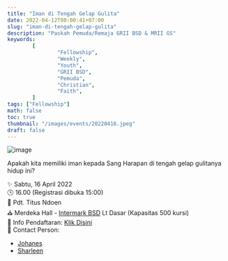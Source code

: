 ```yaml
---
title: "Iman di Tengah Gelap Gulita"
date: 2022-04-12T00:00:41+07:00
slug: "iman-di-tengah-gelap-gulita"
description: "Paskah Pemuda/Remaja GRII BSD & MRII GS"
keywords:
        [
                "Fellowship",
                "Weekly",
                "Youth",
                "GRII BSD",
                "Pemuda",
                "Christian",
                "Faith",
        ]
tags: ["Fellowship"]
math: false
toc: true
thumbnail: "/images/events/20220416.jpeg"
draft: false
---
```


![image](/images/events/20220416.jpeg)

Apakah kita memiliki iman kepada Sang Harapan di tengah gelap gulitanya hidup ini?

✨ Sabtu, 16 April 2022\
🕓 16.00 (Registrasi dibuka 15:00)\
📖 Pdt. Titus Ndoen\
⛪ Merdeka Hall - [Intermark BSD](https://bit.ly/LokasiIntermark) Lt Dasar (Kapasitas 500 kursi)\
📝 Info Pendaftaran: [Klik Disini](https://docs.google.com/forms/d/e/1FAIpQLSe7RbsrSknBNBnVz6-0fmoqG03JVXDMhmNzjLjMNHDLWNz20Q/viewform)\
📱 Contact Person:
- [Johanes](https://wa.me/6281296968779)
- [Sharleen](https://wa.me/6281290199606)
